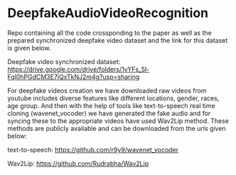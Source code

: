 # DeepfakeAudioVideoRecognition
Repo containing all the code crossponding to the paper as well as the prepared synchronized deepfake video dataset and the link for this dataset is given below.

Deepfake video synchronized dataset: https://drive.google.com/drive/folders/1vYFs_5l-Fql0hPGdCM3E7iQxTkNJ2m4g?usp=sharing

For deepfake videos creation we have downloaded raw videos from youtube includes diverse features like different locations, gender, races, age group. And then with the help of tools like text-to-speech real time cloning (wavenet_vocoder) we have generated the fake audio and for syncing these to the appropriate videos have used Wav2Lip method. These methods are publicly available and can be downloaded from the urls given below:

text-to-speech: https://github.com/r9y9/wavenet_vocoder

Wav2Lip: https://github.com/Rudrabha/Wav2Lip

